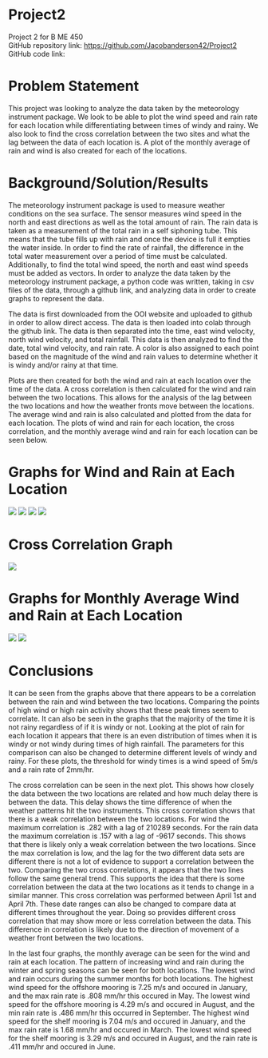 # Project2
Project 2 for B ME 450\
GitHub repository link: https://github.com/Jacobanderson42/Project2 \
GitHub code link: 

# Problem Statement
This project was looking to analyze the data taken by the meteorology instrument package. We look to be able to plot the wind speed and 
rain rate for each location while differentiating between times of windy and rainy. We also look to find the cross correlation between 
the two sites and what the lag between the data of each location is. A plot of the monthly average of rain and wind is also created for 
each of the locations.

# Background/Solution/Results
The meteorology instrument package is used to measure weather conditions on the sea surface. The sensor measures wind speed in the north 
and east directions as well as the total amount of rain. The rain data is taken as a measurement of the total rain in a self siphoning 
tube. This means that the tube fills up with rain and once the device is full it empties the water inside. In order to find the rate of 
rainfall, the difference in the total water measurement over a period of time must be calculated. Additionally, to find the total wind 
speed, the north and east wind speeds must be added as vectors. In order to analyze the data taken by the meteorology instrument 
package, a python code was written, taking in csv files of the data, through a github link, and analyzing data in order to create graphs 
to represent the data.

The data is first downloaded from the OOI website and uploaded to github in order to allow direct access. The data is then loaded into 
colab through the github link. The data is then separated into the time, east wind velocity, north wind velocity, and total rainfall. 
This data is then analyzed to find the date, total wind velocity, and rain rate. A color is also assigned to each point based on the 
magnitude of the wind and rain values to determine whether it is windy and/or rainy at that time.

Plots are then created for both the wind and rain at each location over the time of the data. A cross correlation is then calculated for 
the wind and rain between the two locations. This allows for the analysis of the lag between the two locations and how the weather 
fronts move between the locations. The average wind and rain is also calculated and plotted from the data for each location. The plots 
of wind and rain for each location, the cross correlation, and the monthly average wind and rain for each location can be seen below.

# Graphs for Wind and Rain at Each Location
![](https://github.com/Jacobanderson42/Project2/blob/master/Images/OregonOffshoreSurfaceRain.png)
![](https://github.com/Jacobanderson42/Project2/blob/master/Images/OregonOffshoreSurfaceWind.png)
![](https://github.com/Jacobanderson42/Project2/blob/master/Images/OregonShelfSurfaceRain.png)
![](https://github.com/Jacobanderson42/Project2/blob/master/Images/OregonShelfSurfaceWind.png)

# Cross Correlation Graph
![](https://github.com/Jacobanderson42/Project2/blob/master/Images/CrossCorrelation.png)

# Graphs for Monthly Average Wind and Rain at Each Location
![](https://github.com/Jacobanderson42/Project2/blob/master/Images/MonthlyRain.png)
![](https://github.com/Jacobanderson42/Project2/blob/master/Images/MonthlyWind.png)

# Conclusions
It can be seen from the graphs above that there appears to be a correlation between the rain and wind between the two locations. 
Comparing the points of high wind or high rain activity shows that these peak times seem to correlate. It can also be seen in the graphs 
that the majority of the time it is not rainy regardless of if it is windy or not. Looking at the plot of rain for each location it 
appears that there is an even distribution of times when it is windy or not windy during times of high rainfall. The parameters for this 
comparison can also be changed to determine different levels of windy and rainy. For these plots, the threshold for windy times is a 
wind speed of 5m/s and a rain rate of 2mm/hr.

The cross correlation can be seen in the next plot. This shows how closely the data between the two locations are related and how much 
delay there is between the data. This delay shows the time difference of when the weather patterns hit the two instruments. This cross 
correlation shows that there is a weak correlation between the two locations. For wind the maximum correlation is .282 with a lag of 
210289 seconds. For the rain data the maximum correlation is .157 with a lag of -9617 seconds. This shows that there is likely only a 
weak correlation between the two locations. Since the max correlation is low, and the lag for the two different data sets are different 
there is not a lot of evidence to support a correlation between the two. Comparing the two cross correlations, it appears that the two 
lines follow the same general trend. This supports the idea that there is some correlation between the data at the two locations as it 
tends to change in a similar manner. This cross correlation was performed between April 1st and April 7th. These date ranges can also be 
changed to compare data at different times throughout the year. Doing so provides different cross correlation that may show more or less 
correlation between the data. This difference in correlation is likely due to the direction of movement of a weather front between the 
two locations.

In the last four graphs, the monthly average can be seen for the wind and rain at each location. The pattern of increasing wind and rain 
during the winter and spring seasons can be seen for both locations. The lowest wind and rain occurs during the summer months for both 
locations. The highest wind speed for the offshore mooring is 7.25 m/s and occured in January, and the max rain rate is .808 mm/hr this 
occured in May. The lowest wind speed for the offshore mooring is 4.29 m/s and occured in August, and the min rain rate is .486 mm/hr 
this occurred in September. The highest wind speed for the shelf mooring is 7.04 m/s and occured in January, and the max rain rate is 
1.68 mm/hr and occured in March. The lowest wind speed for the shelf mooring is 3.29 m/s and occured in August, and the rain rate is 
.411 mm/hr and occured in June.
